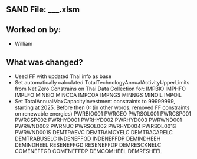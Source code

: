 ## SAND File: ___.xlsm 
## Worked on by:
- William
## What was changed?
- Used FF with updated Thai info as base
- Set automatically calculated TotalTechnologyAnnualActivityUpperLimits from Net Zero Constrains on Thai Data Collection for:
IMPBIO
IMPHFO
IMPLFO
MINBIO
MINCOA
IMPCOA
IMPNGS
MINNGS
MINOIL
IMPOIL
- Set TotalAnnualMaxCapacityInvestment constraints to 99999999, starting at 2025. Before then 0:
 (in other words, removed FF constraints on renewable energies)
PWRBIO001
PWRGEO
PWRSOL001
PWRCSP001
PWRCSP002
PWRHYD001
PWRHYD002
PWRHYD003
PWRWND001
PWRWND002
PWRNUC
PWRSOL002
PWRHYD004
PWRSOL001S
PWRWND001S
DEMTRAEVC
DEMTRAMCYELC
DEMTRACARELC
DEMTRABUSELC
INDENEFFGD
INDENEFFDP
DEMINDHEEH
DEMINDHEEL
RESENEFFGD
RESENEFFDP
DEMRESCKNELC
COMENEFFGD
COMENEFFDP
DEMCOMHEEL
DEMRESHEEL